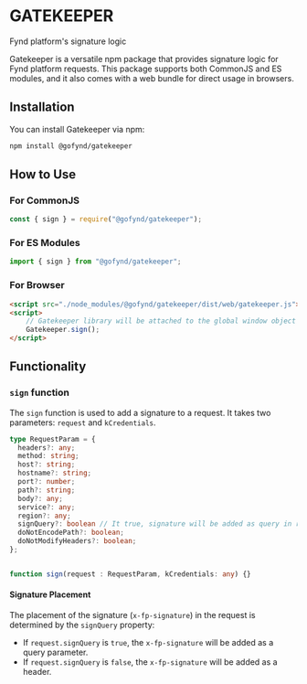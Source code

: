# GATEKEEPER

Fynd platform's signature logic



Gatekeeper is a versatile npm package that provides signature logic for Fynd platform requests. This package supports both CommonJS and ES modules, and it also comes with a web bundle for direct usage in browsers.

## Installation

You can install Gatekeeper via npm:

```bash
npm install @gofynd/gatekeeper
```

## How to Use

### For CommonJS

```javascript
const { sign } = require("@gofynd/gatekeeper");
```

### For ES Modules

```javascript
import { sign } from "@gofynd/gatekeeper";
```

### For Browser

```html
<script src="./node_modules/@gofynd/gatekeeper/dist/web/gatekeeper.js"></script>
<script>
    // Gatekeeper library will be attached to the global window object
    Gatekeeper.sign();
</script>
```

## Functionality

### `sign` function

The `sign` function is used to add a signature to a request. It takes two parameters: `request` and `kCredentials`.


```typescript
type RequestParam = {
  headers?: any;
  method: string;
  host?: string;
  hostname?: string;
  port?: number;
  path?: string;
  body?: any;
  service?: any;
  region?: any;
  signQuery?: boolean // It true, signature will be added as query in request
  doNotEncodePath?: boolean;
  doNotModifyHeaders?: boolean; 
};


function sign(request : RequestParam, kCredentials: any) {}
```

#### Signature Placement

The placement of the signature (`x-fp-signature`) in the request is determined by the `signQuery` property:

- If `request.signQuery` is `true`, the `x-fp-signature` will be added as a query parameter.
- If `request.signQuery` is `false`, the `x-fp-signature` will be added as a header.

